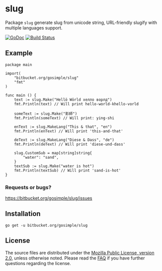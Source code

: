 slug
====

Package `slug` generate slug from unicode string, URL-friendly slugify with
multiple languages support.

[![GoDoc](https://godoc.org/bitbucket.org/gosimple/slug?status.png)](https://godoc.org/bitbucket.org/gosimple/slug)
[![Build Status](https://drone.io/bitbucket.org/gosimple/slug/status.png)](https://drone.io/bitbucket.org/gosimple/slug/latest)

## Example

	package main

	import(
		"bitbucket.org/gosimple/slug"
	    "fmt"
	)

	func main () {
		text := slug.Make("Hellö Wörld хелло ворлд")
		fmt.Println(text) // Will print hello-world-khello-vorld

		someText := slug.Make("影師")
		fmt.Println(someText) // Will print: ying-shi

		enText := slug.MakeLang("This & that", "en")
		fmt.Println(enText) // Will print 'this-and-that'

		deText := slug.MakeLang("Diese & Dass", "de")
		fmt.Println(deText) // Will print 'diese-und-dass'

		slug.CustomSub = map[string]string{
			"water": "sand",
		}
		textSub := slug.Make("water is hot")
		fmt.Println(textSub) // Will print 'sand-is-hot'
	}

### Requests or bugs?
<https://bitbucket.org/gosimple/slug/issues>

## Installation

	go get -u bitbucket.org/gosimple/slug

## License

The source files are distributed under the
[Mozilla Public License, version 2.0](http://mozilla.org/MPL/2.0/),
unless otherwise noted.
Please read the [FAQ](http://www.mozilla.org/MPL/2.0/FAQ.html)
if you have further questions regarding the license.
